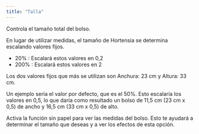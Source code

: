 ```yaml
---
title: "Talla"
---
```


Controla el tamaño total del bolso.

En lugar de utilizar medidas, el tamaño de Hortensia se determina escalando valores fijos.

- 20% : Escalará estos valores en 0,2
- 200% : Escalará estos valores en 2

Los dos valores fijos que más se utilizan son Anchura: 23 cm y Altura: 33 cm.

<Note>

Un ejemplo sería el valor por defecto, que es el 50%. Esto escalaría los valores en 0,5, lo que daría como resultado un bolso de 11,5 cm (23 cm x 0,5) de ancho y 16,5 cm (33 cm x 0,5) de alto.

</Note>

<Tip>

Activa la función sin papel para ver las medidas del bolso. Esto te ayudará a determinar el tamaño que deseas y a ver los efectos de esta opción.

</Tip>




